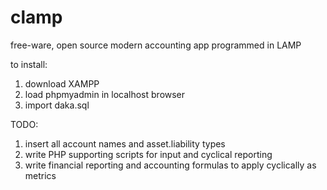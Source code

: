 # clamp
free-ware, open source modern accounting app programmed in LAMP

to install:

1. download XAMPP
2. load phpmyadmin in localhost browser
3. import daka.sql

TODO:

1.  insert all account names and asset.liability types
2.  write PHP supporting scripts for input and cyclical reporting
3.  write financial reporting and accounting formulas to apply cyclically as metrics
